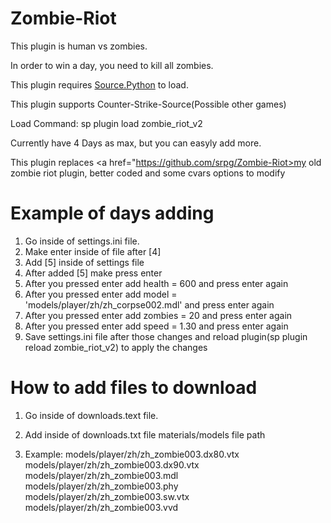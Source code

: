 # Zombie-Riot

This plugin is human vs zombies.

In order to win a day, you need to kill all zombies.

This plugin requires <a href="https://forums.sourcepython.com/">Source.Python</a> to load.

This plugin supports Counter-Strike-Source(Possible other games)

Load Command: sp plugin load zombie_riot_v2

Currently have 4 Days as max, but you can easyly add more.

This plugin replaces <a href="https://github.com/srpg/Zombie-Riot>my old zombie riot plugin</a>, better coded and some cvars options to modify

# Example of days adding
1. Go inside of settings.ini file.
2. Make enter inside of file after [4]
3. Add [5] inside of settings file
4. After added [5] make press enter
5. After you pressed enter add health = 600 and press enter again
6. After you pressed enter add model = 'models/player/zh/zh_corpse002.mdl' and press enter again
7. After you pressed enter add zombies = 20 and press enter again
8. After you pressed enter add speed = 1.30 and press enter again
9. Save settings.ini file after those changes and reload plugin(sp plugin reload zombie_riot_v2) to apply the changes

# How to add files to download
1. Go inside of downloads.text file.
2. Add inside of downloads.txt file materials/models file path

3. Example:
  models/player/zh/zh_zombie003.dx80.vtx
  models/player/zh/zh_zombie003.dx90.vtx
  models/player/zh/zh_zombie003.mdl
  models/player/zh/zh_zombie003.phy
  models/player/zh/zh_zombie003.sw.vtx
  models/player/zh/zh_zombie003.vvd
